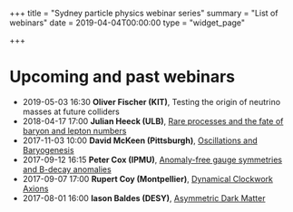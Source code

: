 +++
title = "Sydney particle physics webinar series"
summary = "List of webinars"
date = 2019-04-04T00:00:00
type = "widget_page"

+++

# Upcoming and past webinars

* 2019-05-03 16:30 **Oliver Fischer (KIT)**, Testing the origin of neutrino masses at future colliders 
* 2018-04-17 17:00 **Julian Heeck (ULB)**, [Rare processes and the fate of baryon and lepton numbers](Seminar-20180417-Heeck.pdf)
* 2017-11-03 10:00 **David McKeen (Pittsburgh)**, [Oscillations and Baryogenesis](Seminar-20171103-mckeen.pdf)
* 2017-09-12 16:15 **Peter Cox (IPMU)**, [Anomaly-free gauge symmetries and B-decay anomalies](Seminar-20170912-Cox.pdf)
* 2017-09-07 17:00 **Rupert Coy (Montpellier)**, [Dynamical Clockwork Axions](Seminar-20170907-Coy.pdf)
* 2017-08-01 16:00 **Iason Baldes (DESY)**, [Asymmetric Dark Matter](Seminar-20170801-baldes.pdf)

